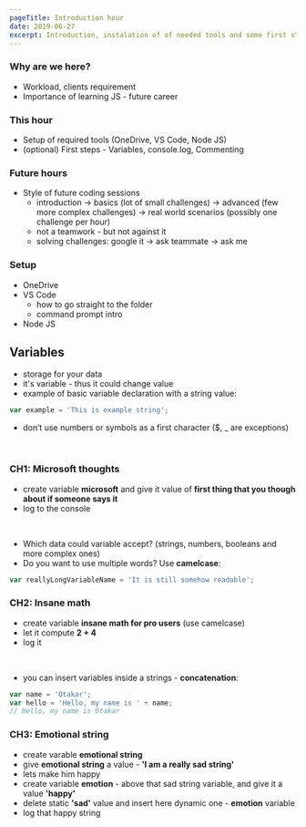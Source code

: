 ```yaml
---
pageTitle: Introduction hour
date: 2019-06-27
excerpt: Introduction, instalation of of needed tools and some first steps to the land of Variables.
---
```


### Why are we here?
* Workload, clients requirement
* Importance of learning JS - future career

### This hour
* Setup of required tools (OneDrive, VS Code, Node JS)
* (optional) First steps -  Variables, console.log, Commenting

### Future hours
* Style of future coding sessions
  * introduction -> basics (lot of small challenges) -> advanced (few more complex challenges) -> real world scenarios (possibly one challenge per hour)
  * not a teamwork - but not against it
  * solving challenges: google it -> ask teammate -> ask me

### Setup
* OneDrive
* VS Code
  * how to go straight to the folder
  * command prompt intro
* Node JS

## Variables
* storage for your data
* it's variable - thus it could change value
* example of basic variable declaration with a string value:

````Javascript
var example = 'This is example string';
````

* don’t use numbers or symbols as a first character ($, _ are exceptions)

<br>

### CH1: Microsoft thoughts
* create variable **microsoft** and give it value of **first thing that you though about if someone says it**
* log to the console

<br>

* Which data could variable accept? (strings, numbers, booleans and more complex ones)
* Do you want to use multiple words? Use **camelcase**:

````Javascript
var reallyLongVariableName = 'It is still somehow readable';
````

### CH2: Insane math
* create variable **insane math for pro users** (use camelcase)
* let it compute **2 + 4**
* log it

<br>

* you can insert variables inside a strings - **concatenation**:

````Javascript
var name = 'Otakar';
var hello = 'Hello, my name is ' + name;
// Hello, my name is Otakar
````

### CH3: Emotional string
* create varable **emotional string**
* give **emotional string** a value - **'I am a really sad string'**
* lets make him happy
* create variable **emotion** - above that sad string variable, and give it a value **'happy'**
* delete static **'sad'** value and insert here dynamic one - **emotion** variable
* log that happy string

<br>